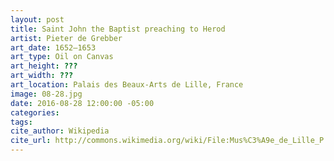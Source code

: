 ```yaml
---
layout: post
title: Saint John the Baptist preaching to Herod
artist: Pieter de Grebber
art_date: 1652–1653
art_type: Oil on Canvas
art_height: ???
art_width: ???
art_location: Palais des Beaux-Arts de Lille, France
image: 08-28.jpg
date: 2016-08-28 12:00:00 -05:00
categories:
tags:
cite_author: Wikipedia
cite_url: http://commons.wikimedia.org/wiki/File:Mus%C3%A9e_de_Lille_P._F._de_Grebber.jpg
---
```

